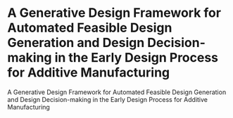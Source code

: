 # A Generative Design Framework for Automated Feasible Design Generation and Design Decision-making in the Early Design Process for Additive Manufacturing
A Generative Design Framework for Automated Feasible Design Generation and Design Decision-making in the Early Design Process for Additive Manufacturing
